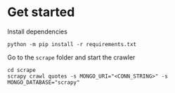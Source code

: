 # Get started
Install dependencies
```
python -m pip install -r requirements.txt
```

Go to the `scrape` folder and start the crawler
```
cd scrape
scrapy crawl quotes -s MONGO_URI="<CONN_STRING>" -s MONGO_DATABASE="scrapy"
```
